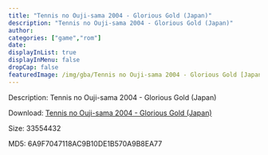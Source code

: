 ```yaml
---
title: "Tennis no Ouji-sama 2004 - Glorious Gold (Japan)"
description: "Tennis no Ouji-sama 2004 - Glorious Gold (Japan)"
author: 
categories: ["game","rom"]
date: 
displayInList: true
displayInMenu: false
dropCap: false
featuredImage: /img/gba/Tennis no Ouji-sama 2004 - Glorious Gold [Japan].jpg
---
```


Description: Tennis no Ouji-sama 2004 - Glorious Gold (Japan)

Download: <a style="text-decoration:underline;" href="https://mega.nz/#!PbxwhALT!jyww06FwCRSuhz-ETmMkYhTEMlmEE-s8miYSWG2YVns" target = "_blank" rel = "nofollow" > Tennis no Ouji-sama 2004 - Glorious Gold (Japan)</a>

Size: 33554432

MD5: 6A9F7047118AC9B10DE1B570A9B8EA77

